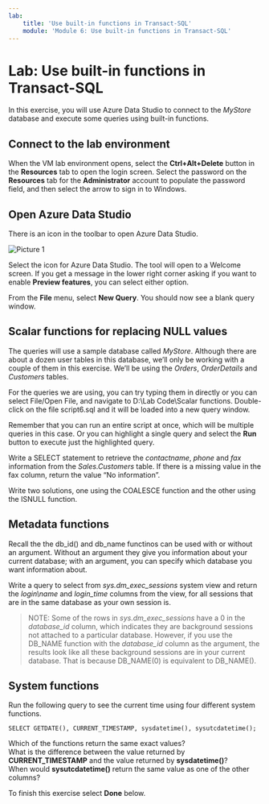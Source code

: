 ```yaml
---
lab:
    title: 'Use built-in functions in Transact-SQL'
    module: 'Module 6: Use built-in functions in Transact-SQL'
---
```


# Lab: Use built-in functions in Transact-SQL
 
In this exercise, you will use Azure Data Studio to connect to the _MyStore_ database and execute some queries using built-in functions.

## Connect to the lab environment

When the VM lab environment opens, select the  **Ctrl+Alt+Delete** button in the **Resources** tab to open the login screen. 
Select the password on the **Resources** tab for the **Administrator** account to populate the password field, and then select the arrow to sign in to Windows.

## Open Azure Data Studio

There is an icon in the toolbar to open Azure Data Studio. 

![Picture 1](../media/Module1-Unit6-picture1.png)

Select the icon for Azure Data Studio. The tool will open to a Welcome screen. If you get a message in the lower right corner asking if you want to enable **Preview features**, you can select either option. 

From the **File** menu, select **New Query**. You should now see a blank query window. 

## Scalar functions for replacing NULL values

The queries will use a sample database called _MyStore_. Although there are about a dozen user tables in this database, we’ll only be working with a couple of them in this exercise. We’ll be using the _Orders_, _OrderDetails_ and _Customers_ tables. 

For the queries we are using, you can try typing them in directly or you can select File/Open File, and navigate to D:\Lab Code\Scalar functions. Double-click on the file script6.sql and it will be loaded into a new query window.

Remember that you can run an entire script at once, which will be multiple queries in this case. Or you can highlight a single query and select the **Run** button to execute just the highlighted query. 

Write a SELECT statement to retrieve the _contactname_, _phone_ and _fax_ information from the _Sales.Customers_ table. If there is a missing value in the fax column, return the value “No information”.

Write two solutions, one using the COALESCE function and the other using the ISNULL function.

## Metadata functions

Recall the the db_id() and db_name functinos can be used with or without an argument. Without an argument they give you information about your current database; with an argument, you can specify which database you want information about. 

Write a query to select from _sys.dm_exec_sessions_ system view and return the _login\name_ and _login\_time_ columns from the view, for all sessions that are in the same database as your own session is. 

>NOTE: Some of the rows in _sys.dm_exec_sessions_ have a 0 in the _database\_id_ column, which indicates they are background sessions not attached to a particular database. However, if you use the DB_NAME function with the _database\_id_ column as the argument, the results look like all these background sessions are in your current database. That is because DB_NAME(0) is equivalent to DB_NAME(). 

## System functions

Run the following query to see the current time using four different system functions. 

```tsql
SELECT GETDATE(), CURRENT_TIMESTAMP, sysdatetime(), sysutcdatetime();
```

Which of the functions return the same exact values?  
What is the difference between the value returned by **CURRENT_TIMESTAMP** and the value returned by **sysdatetime()**?  
When would **sysutcdatetime()** return the same value as one of the other columns? 


To finish this exercise select **Done** below.
